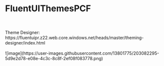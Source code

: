 # FluentUIThemesPCF
<br/>
<br/>
Theme Designer: https://fluentuipr.z22.web.core.windows.net/heads/master/theming-designer/index.html
<br/>
<br/>
![image](https://user-images.githubusercontent.com/13801775/203082295-5d9e2d78-e08e-4c3c-8c8f-2ef08f083778.png)
<br/>
<br/>

